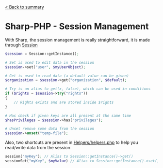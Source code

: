 [< Back to summary](../home.md)

# Sharp-PHP - Session Management

With Sharp, the session management is really straightforward, it is made
through [Session](../../Classes/Env/Session.php)


```php
$session = Session::getInstance();

# Set is used to edit data in the session
$session->set("user", $myUserObject);

# Get is used to read data (a default value can be given)
$organization = $session->get("organization", $default);

# Try is an alias to get(x, false), which can be used in conditions
if ($rights = $session->try("rights"))
{
    // Rights exists and are stored inside $rights
}

# Has check if given keys are all present at the same time
$hasPrivileges = $session->has("privileges");

# Unset remove some data from the session
$session->unset("temp-file");
```


Also, two shortcuts are present in [Helpers/helpers.php](../../Helpers/helpers.php) to help you
read/write data from the session

```php
session("myKey"); // Alias to Session::getInstance()->get()
sessionSet("myKey", $myValue) // Alias to Session::getInstance()->set()
```